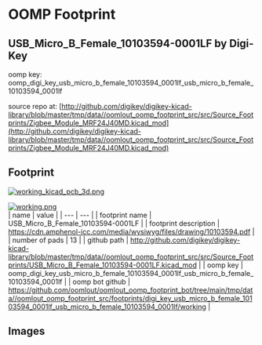 # OOMP Footprint  
## USB_Micro_B_Female_10103594-0001LF  by Digi-Key  
  
oomp key: oomp_digi_key_usb_micro_b_female_10103594_0001lf_usb_micro_b_female_10103594_0001lf  
  
source repo at: [http://github.com/digikey/digikey-kicad-library/blob/master/tmp/data//oomlout_oomp_footprint_src/src/Source_Footprints/Zigbee_Module_MRF24J40MD.kicad_mod](http://github.com/digikey/digikey-kicad-library/blob/master/tmp/data//oomlout_oomp_footprint_src/src/Source_Footprints/Zigbee_Module_MRF24J40MD.kicad_mod)  
## Footprint  
  
[![working_kicad_pcb_3d.png](working_kicad_pcb_3d_600.png)](working_kicad_pcb_3d.png)  
  
[![working.png](working_600.png)](working.png)  
| name | value | 
| --- | --- | 
| footprint name | USB_Micro_B_Female_10103594-0001LF | 
| footprint description | https://cdn.amphenol-icc.com/media/wysiwyg/files/drawing/10103594.pdf | 
| number of pads | 13 | 
| github path | http://github.com/digikey/digikey-kicad-library/blob/master/tmp/data//oomlout_oomp_footprint_src/src/Source_Footprints/USB_Micro_B_Female_10103594-0001LF.kicad_mod | 
| oomp key | oomp_digi_key_usb_micro_b_female_10103594_0001lf_usb_micro_b_female_10103594_0001lf | 
| oomp bot github | https://github.com/oomlout/oomlout_oomp_footprint_bot/tree/main/tmp/data//oomlout_oomp_footprint_src/footprints/digi_key_usb_micro_b_female_10103594_0001lf_usb_micro_b_female_10103594_0001lf/working | 
## Images  
